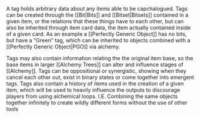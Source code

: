 A tag holds arbitrary data about any items able to be capchalogued. Tags can be created through the [[Bit|Bits]] and [[Bitset|Bitsets]] contained in a given item, or the relations that these things have to each other, but can also be inherited through item card data, the item actually contained inside of a given card. As an example a [[Perfectly Generic Object]] has no bits, but have a "Green" tag, which can be inherited to objects combined with a [[Perfectly Generic Object|PGO]] via alchemy. 

Tags may also contain information relating the the original item base, so the base items in larger [[Alchemy Trees]] can alter and influence stages of [[Alchemy]]. Tags can be oppositional or synergistic, showing when they cancel each other out, exist in binary states or come together into emergent tags. Tags also contain a history of items used in the creation of a given item, which will be used to heavily influence the outputs to discourage players from using alchemical loops. I.E. Combining the same objects together infinitely to create wildly different forms without the use of other tools
